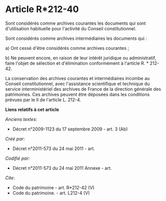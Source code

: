 # Article R*212-40

Sont considérés comme archives courantes les documents qui sont d'utilisation habituelle pour l'activité du Conseil
constitutionnel.

Sont considérés comme archives intermédiaires les documents qui :

a) Ont cessé d'être considérés comme archives courantes ;

b) Ne peuvent encore, en raison de leur intérêt juridique ou administratif, faire l'objet de sélection et d'élimination
conformément à l'article R. * 212-42.

La conservation des archives courantes et intermédiaires incombe au Conseil constitutionnel, avec l'assistance scientifique
et technique du service interministériel des archives de France de la direction générale des patrimoines. Ces archives
peuvent être déposées dans les conditions prévues par le II de l'article L. 212-4.

**Liens relatifs à cet article**

_Anciens textes_:

  - Décret n°2009-1123 du 17 septembre 2009 - art. 3 (Ab)

_Créé par_:

  - Décret n°2011-573 du 24 mai 2011  - art.

_Codifié par_:

  - Décret n°2011-573 du 24 mai 2011 Annexe - art.

_Cite_:

  - Code du patrimoine - art. R*212-42 (V)
  - Code du patrimoine. - art. L212-4 (V)
